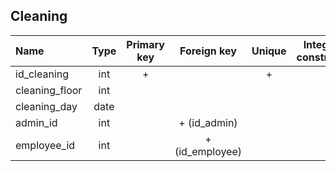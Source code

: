 ## Cleaning

|Name|Type|Primary key|Foreign key|Unique|Integrity constraints|Null/not null|
|:----|:----:|:-----------:|:-----------:|:------:|:----------------------:|:------:|
|id_cleaning|int|+| | + | |not null|
|cleaning_floor|int| | | | | not null|
|cleaning_day|date| | | | | not null|
|admin_id|int| | + (id_admin)| | | not null|
|employee_id|int| | + (id_employee)| | | not null|